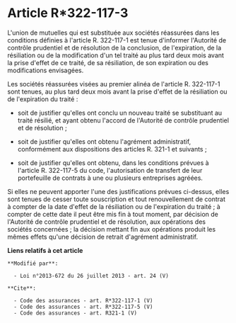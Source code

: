 # Article R*322-117-3

L'union de mutuelles qui est substituée aux sociétés réassurées dans les conditions définies à l'article R. 322-117-1 est
tenue d'informer l'Autorité de contrôle prudentiel et de résolution de la conclusion, de l'expiration, de la résiliation ou
de la modification d'un tel traité au plus tard deux mois avant la prise d'effet de ce traité, de sa résiliation, de son
expiration ou des modifications envisagées. 

Les sociétés réassurées visées au premier alinéa de l'article R. 322-117-1 sont tenues, au plus tard deux mois avant la prise
d'effet de la résiliation ou de l'expiration du traité :

- soit de justifier qu'elles ont conclu un nouveau traité se substituant au traité résilié, et ayant obtenu l'accord de
l'Autorité de contrôle prudentiel et de résolution ;

- soit de justifier qu'elles ont obtenu l'agrément administratif, conformément aux dispositions des articles R. 321-1 et
suivants ;

- soit de justifier qu'elles ont obtenu, dans les conditions prévues à l'article R. 322-117-5 du code, l'autorisation de
transfert de leur portefeuille de contrats à une ou plusieurs entreprises agréées. 

Si elles ne peuvent apporter l'une des justifications prévues ci-dessus, elles sont tenues de cesser toute souscription et
tout renouvellement de contrat à compter de la date d'effet de la résiliation ou de l'expiration du traité ; à compter de
cette date il peut être mis fin à tout moment, par décision de l'Autorité de contrôle prudentiel et de résolution, aux
opérations des sociétés concernées ; la décision mettant fin aux opérations produit les mêmes effets qu'une décision de
retrait d'agrément administratif.

**Liens relatifs à cet article**

	**Modifié par**:

	  - Loi n°2013-672 du 26 juillet 2013 - art. 24 (V)

	**Cite**:

	  - Code des assurances - art. R*322-117-1 (V)
	  - Code des assurances - art. R*322-117-5 (V)
	  - Code des assurances - art. R321-1 (V)
